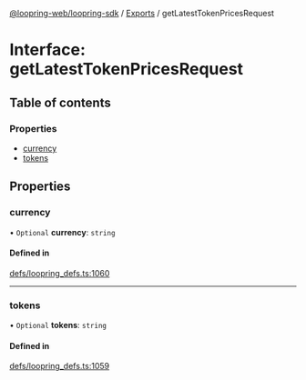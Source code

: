 [@loopring-web/loopring-sdk](../README.md) / [Exports](../modules.md) / getLatestTokenPricesRequest

# Interface: getLatestTokenPricesRequest

## Table of contents

### Properties

- [currency](getLatestTokenPricesRequest.md#currency)
- [tokens](getLatestTokenPricesRequest.md#tokens)

## Properties

### currency

• `Optional` **currency**: `string`

#### Defined in

[defs/loopring_defs.ts:1060](https://github.com/Loopring/loopring_sdk/blob/a4b843d/src/defs/loopring_defs.ts#L1060)

___

### tokens

• `Optional` **tokens**: `string`

#### Defined in

[defs/loopring_defs.ts:1059](https://github.com/Loopring/loopring_sdk/blob/a4b843d/src/defs/loopring_defs.ts#L1059)
